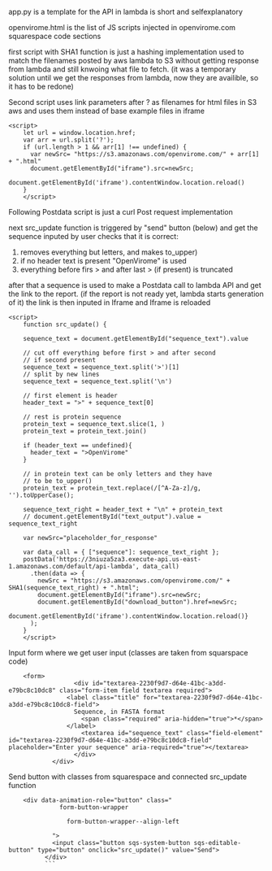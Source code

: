 app.py is a template for the API in lambda
is short and selfexplanatory

openvirome.html is the list of JS scripts injected in openvirome.com squarespace code sections

first script with SHA1 function is just a hashing implementation used to match the filenames posted by aws lambda to S3 
without getting response from lambda and still knwoing what file to fetch.
(it was a temporary solution until we get the responses from lambda, now they are availible, so it has to be redone)

Second script uses link parameters after ? as filenames for html files in S3 aws
and uses them instead of base example files in iframe
```
<script>
    let url = window.location.href;
    var arr = url.split('?');
    if (url.length > 1 && arr[1] !== undefined) {
      var newSrc= "https://s3.amazonaws.com/openvirome.com/" + arr[1] + ".html"
      document.getElementById("iframe").src=newSrc;
      document.getElementById('iframe').contentWindow.location.reload()
    }
    </script>
```

Following Postdata script is just a curl Post request implementation

next src_update function is triggered by "send" button (below)
and get the sequence inputed by user
checks that it is correct:
1. removes everything but letters, and makes to_upper)
2. if no header text is present "OpenVirome" is used
3. everything before firs > and after last > (if present) is truncated

after that a sequence is used to make a Postdata call to lambda API and get
the link to the report. (if the report is not ready yet, lambda starts generation of it)
the link is then inputed in Iframe and Iframe is reloaded

```
<script>
    function src_update() {
      
    sequence_text = document.getElementById("sequence_text").value
        
    // cut off everything before first > and after second
    // if second present
    sequence_text = sequence_text.split('>')[1]
    // split by new lines
    sequence_text = sequence_text.split('\n')
        
    // first element is header    
    header_text = ">" + sequence_text[0]
        
    // rest is protein sequence
    protein_text = sequence_text.slice(1, )
    protein_text = protein_text.join()
    
    if (header_text == undefined){
      header_text = ">OpenVirome"
    }
    
    // in protein text can be only letters and they have
    // to be to_upper()
    protein_text = protein_text.replace(/[^A-Za-z]/g, '').toUpperCase();
        
    sequence_text_right = header_text + "\n" + protein_text
    // document.getElementById("text_output").value = sequence_text_right
    
    var newSrc="placeholder_for_response"

    var data_call = { ["sequence"]: sequence_text_right };
    postData('https://3niuza5za3.execute-api.us-east-1.amazonaws.com/default/api-lambda', data_call)
      .then(data => {
        newSrc = "https://s3.amazonaws.com/openvirome.com/" + SHA1(sequence_text_right) + ".html";
        document.getElementById("iframe").src=newSrc;
        document.getElementById("download_button").href=newSrc;
        document.getElementById('iframe').contentWindow.location.reload()}
      );   
    }		
    </script>
```

Input form where we get user input (classes are taken from squarspace code)

```
    <form>
                  <div id="textarea-2230f9d7-d64e-41bc-a3dd-e79bc8c10dc8" class="form-item field textarea required">
                <label class="title" for="textarea-2230f9d7-d64e-41bc-a3dd-e79bc8c10dc8-field">
                  Sequence, in FASTA format
                    <span class="required" aria-hidden="true">*</span>
                </label>
                    <textarea id="sequence_text" class="field-element" id="textarea-2230f9d7-d64e-41bc-a3dd-e79bc8c10dc8-field" placeholder="Enter your sequence" aria-required="true"></textarea>
                  </div>
            </div>
```
          
    
          
Send button with classes from squarespace and connected src_update function
    

```   
    <div data-animation-role="button" class="
              form-button-wrapper
              
                form-button-wrapper--align-left
              
            ">
            <input class="button sqs-system-button sqs-editable-button" type="button" onclick="src_update()" value="Send">
          </div>
          ```